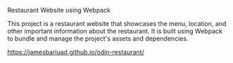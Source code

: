 Restaurant Website using Webpack

This project is a restaurant website that showcases the menu, location, and other important information about the restaurant. It is built using Webpack to bundle and manage the project's assets and dependencies.

https://jamesbariuad.github.io/odin-restaurant/

